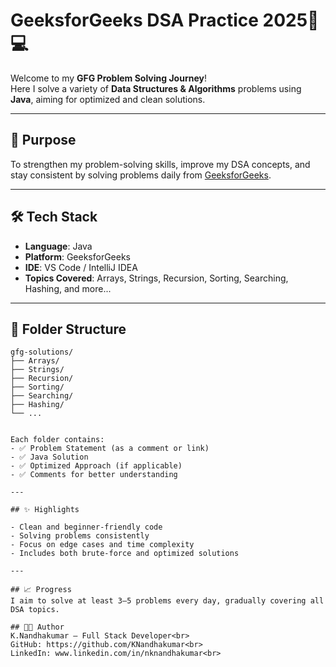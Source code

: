# GeeksforGeeks DSA Practice 2025🧠💻

Welcome to my **GFG Problem Solving Journey**!  
Here I solve a variety of **Data Structures & Algorithms** problems using **Java**, aiming for optimized and clean solutions.

---

## 🚀 Purpose

To strengthen my problem-solving skills, improve my DSA concepts, and stay consistent by solving problems daily from [GeeksforGeeks](https://www.geeksforgeeks.org/).

---

## 🛠️ Tech Stack

- **Language**: Java
- **Platform**: GeeksforGeeks
- **IDE**: VS Code / IntelliJ IDEA
- **Topics Covered**: Arrays, Strings, Recursion, Sorting, Searching, Hashing, and more...

---

## 📂 Folder Structure

```text
gfg-solutions/
├── Arrays/
├── Strings/
├── Recursion/
├── Sorting/
├── Searching/
├── Hashing/
└── ...


Each folder contains:
- ✅ Problem Statement (as a comment or link)
- ✅ Java Solution
- ✅ Optimized Approach (if applicable)
- ✅ Comments for better understanding

---

## ✨ Highlights

- Clean and beginner-friendly code
- Solving problems consistently
- Focus on edge cases and time complexity
- Includes both brute-force and optimized solutions

---

## 📈 Progress
I aim to solve at least 3–5 problems every day, gradually covering all DSA topics.

## 🧑‍💻 Author
K.Nandhakumar – Full Stack Developer<br>
GitHub: https://github.com/KNandhakumar<br>
LinkedIn: www.linkedin.com/in/nknandhakumar<br>
